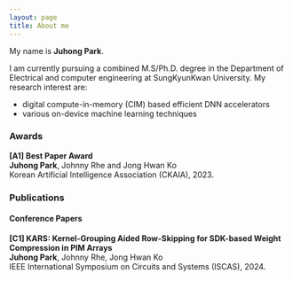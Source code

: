 ```yaml
---
layout: page
title: About me
---
```


My name is **Juhong Park**. 

I am currently pursuing a combined M.S/Ph.D. degree in the Department of Electrical and computer engineering at SungKyunKwan University. 
My research interest are:
- digital compute-in-memory (CIM) based efficient DNN accelerators
- various on-device machine learning techniques

### **Awards**
**[A1] Best Paper Award**   
**Juhong Park**, Johnny Rhe and Jong Hwan Ko   
Korean Artificial Intelligence Association (CKAIA), 2023.   

### **Publications**
#### **Conference Papers**
**[C1] KARS: Kernel-Grouping Aided Row-Skipping for SDK-based Weight Compression in PIM Arrays**   
**Juhong Park**, Johnny Rhe, Jong Hwan Ko   
IEEE International Symposium on Circuits and Systems (ISCAS), 2024.   

